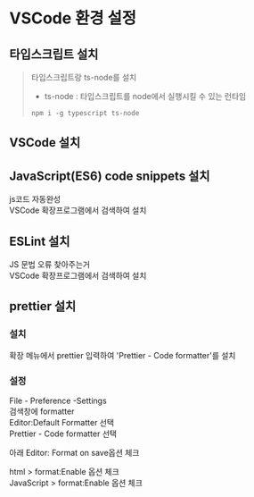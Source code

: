 # VSCode 환경 설정

## 타입스크립트 설치
> 타입스크립트랑 ts-node를 설치    
> - ts-node : 타입스크립트를 node에서 실행시킬 수 있는 런타임   
> 
> ```
> npm i -g typescript ts-node
> ```

## VSCode 설치

## JavaScript(ES6) code snippets 설치
js코드 자동완성   
VSCode 확장프로그램에서 검색하여 설치

## ESLint 설치
JS 문법 오류 찾아주는거   
VSCode 확장프로그램에서 검색하여 설치

## prettier 설치
### 설치
확장 메뉴에서 prettier 입력하여 'Prettier - Code formatter'를 설치

### 설정
File - Preference -Settings   
검색창에 formatter   
Editor:Default Formatter 선택   
Prettier - Code formatter 선택   
   
아래 Editor: Format on save옵션 체크   
   
html > format:Enable 옵션 체크   
JavaScript > format:Enable  옵션 체크   





